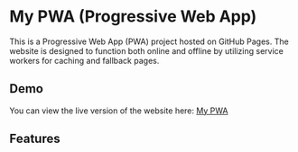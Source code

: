 # My PWA (Progressive Web App)

This is a Progressive Web App (PWA) project hosted on GitHub Pages. The website is designed to function both online and offline by utilizing service workers for caching and fallback pages.

## Demo

You can view the live version of the website here: [My PWA](https://aianaaa.github.io/my_pwa/)

## Features
